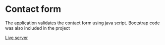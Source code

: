 # Contact form

The application validates the contact form using java script. Bootstrap code was also included in the project

[Live server](https://romantram.github.io/contact-form)